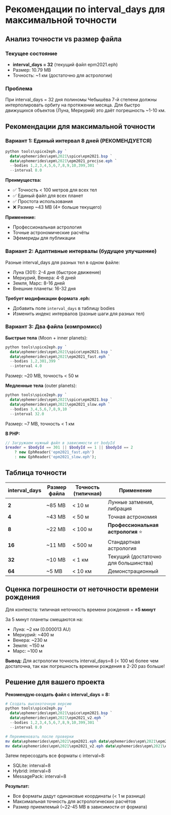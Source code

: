 # Рекомендации по interval_days для максимальной точности

## Анализ точности vs размер файла

### Текущее состояние
- **interval_days = 32** (текущий файл epm2021.eph)
- Размер: 10.79 MB
- Точность: ~1 км (достаточно для астрологии)

### Проблема
При interval_days = 32 дня полиномы Чебышёва 7-й степени должны интерполировать
орбиту на протяжении месяца. Для быстро движущихся объектов (Луна, Меркурий) это
даёт погрешность ~1-10 км.

## Рекомендации для максимальной точности

### Вариант 1: Единый интервал 8 дней (РЕКОМЕНДУЕТСЯ)

```powershell
python tools\spice2eph.py `
  data\ephemerides\epm\2021\spice\epm2021.bsp `
  data\ephemerides\epm\2021\epm2021_precise.eph `
  --bodies 1,2,3,4,5,6,7,8,9,10,399,301 `
  --interval 8.0
```

**Преимущества:**
- ✅ Точность < 100 метров для всех тел
- ✅ Единый файл для всех планет
- ✅ Простота использования
- ❌ Размер ~43 MB (4× больше текущего)

**Применение:**
- Профессиональная астрология
- Точные астрономические расчёты
- Эфемериды для публикации

### Вариант 2: Адаптивные интервалы (будущее улучшение)

Разные interval_days для разных тел в одном файле:
- Луна (301): 2-4 дня (быстрое движение)
- Меркурий, Венера: 4-8 дней
- Земля, Марс: 8-16 дней
- Внешние планеты: 16-32 дня

**Требует модификации формата .eph:**
- Добавить поле `interval_days` в таблицу bodies
- Изменить индекс интервалов (разные шаги для разных тел)

### Вариант 3: Два файла (компромисс)

**Быстрые тела** (Moon + inner planets):
```powershell
python tools\spice2eph.py `
  data\ephemerides\epm\2021\spice\epm2021.bsp `
  data\ephemerides\epm\2021\epm2021_fast.eph `
  --bodies 1,2,301,399 `
  --interval 4.0
```
Размер: ~20 MB, точность < 50 м

**Медленные тела** (outer planets):
```powershell
python tools\spice2eph.py `
  data\ephemerides\epm\2021\spice\epm2021.bsp `
  data\ephemerides\epm\2021\epm2021_slow.eph `
  --bodies 3,4,5,6,7,8,9,10 `
  --interval 32.0
```
Размер: ~7 MB, точность < 1 км

**В PHP:**
```php
// Загружаем нужный файл в зависимости от bodyId
$reader = $bodyId == 301 || $bodyId == 1 || $bodyId == 2
    ? new EphReader('epm2021_fast.eph')
    : new EphReader('epm2021_slow.eph');
```

## Таблица точности

| interval_days | Размер файла | Точность (типичная) | Применение |
|---------------|--------------|---------------------|------------|
| **2**         | ~85 MB       | < 10 м              | Лунные затмения, либрация |
| **4**         | ~43 MB       | < 50 м              | Точная астрономия |
| **8**         | ~22 MB       | < 100 м             | **Профессиональная астрология** ⭐ |
| **16**        | ~11 MB       | < 500 м             | Стандартная астрология |
| **32**        | ~10 MB       | < 1 км              | Текущий (достаточно для большинства) |
| **64**        | ~5 MB        | < 10 км             | Демонстрационный |

## Оценка погрешности от неточности времени рождения

Для контекста: типичная неточность времени рождения = **±5 минут**

За 5 минут планеты смещаются на:
- Луна: ~2 км (0.000013 AU)
- Меркурий: ~400 м
- Венера: ~230 м
- Земля: ~150 м
- Марс: ~100 м

**Вывод:** Для астрологии точность interval_days=8 (< 100 м) более чем достаточна,
так как погрешность времени рождения в 2-20 раз больше!

## Решение для вашего проекта

**Рекомендую создать файл с interval_days = 8:**

```powershell
# Создать высокоточную версию
python tools\spice2eph.py `
  data\ephemerides\epm\2021\spice\epm2021.bsp `
  data\ephemerides\epm\2021\epm2021_v2.eph `
  --bodies 1,2,3,4,5,6,7,8,9,10,399,301 `
  --interval 8.0

# Переименовать после проверки
mv data\ephemerides\epm\2021\epm2021.eph data\ephemerides\epm\2021\epm2021_i32.eph
mv data\ephemerides\epm\2021\epm2021_v2.eph data\ephemerides\epm\2021\epm2021.eph
```

Затем пересоздать все форматы с interval=8:
- SQLite: interval=8
- Hybrid: interval=8
- MessagePack: interval=8

**Результат:**
- Все форматы дадут одинаковые координаты (< 1 м разница)
- Максимальная точность для астрологических расчётов
- Размер приемлемый (~22-45 MB в зависимости от формата)
